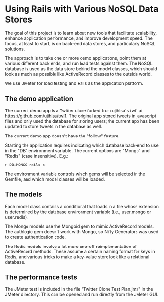# Using Rails with Various NoSQL Data Stores

The goal of this project is to learn about new tools that facilitate scalability, enhance 
application performance, and improve development speed. The focus, at least to start, 
is on back-end data stores, and particularly NoSQL solutions.

The approach is to take one or more demo applications, point them at various different 
back ends, and run load tests against them. The NoSQL database is used as the data 
store behind the model classes, which should look as much as possible like ActiveRecord
classes to the outside world.

We use JMeter for load testing and Rails as the application platform.

## The demo application

The current demo app is a Twitter clone forked from ujihisa's twi1 at <https://github.com/ujihisa/twi1>. The original
app stored tweets in javascript files and only used the database for storing users; the current app has been updated
to store tweets in the database as well.

The current demo app doesn't have the "follow" feature.

Starting the application requires indicating which database back-end to use in the "DB" environment
variable. The current options are "Mongo" and "Redis" (case insensitive). E.g.:

    > DB=MONGO rails s

The environment variable controls which gems will be selected in the Gemfile, and which
model classes will be loaded.

## The models

Each model class contains a conditional that loads in a file whose extension is determined 
by the database environment variable (i.e., user.mongo or user.redis).

The Mongo models use the Mongoid gem to mimic ActiveRecord models. The authlogic gem
doesn't work with Mongo, so Nifty Generators was used to create authentication code.

The Redis models involve a lot more one-off reimplementation of ActiveRecord methods.
These assume a certain naming format for keys in Redis, and various tricks to make
a key-value store look like a relational database.

## The performance tests

The JMeter test is included in the file "Twitter Clone Test Plan.jmx" in the JMeter
directory. This can be opened and run directly from the JMeter GUI.